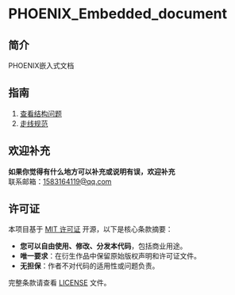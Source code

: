 # PHOENIX_Embedded_document

## 简介
PHOENIX嵌入式文档

## 指南
1. [查看结构问题](Find_Assembly_Problems.md)
2. [走线规范](robot_wiring_guide.md)

## 欢迎补充
**如果你觉得有什么地方可以补充或说明有误，欢迎补充**   
联系邮箱：[1583164119@qq.com](https://mail.qq.com)

## 许可证

本项目基于 [MIT 许可证](LICENSE) 开源，以下是核心条款摘要：

- **您可以自由使用、修改、分发本代码**，包括商业用途。
- **唯一要求**：在衍生作品中保留原始版权声明和许可证文件。
- **无担保**：作者不对代码的适用性或问题负责。

完整条款请查看 [LICENSE](LICENSE) 文件。